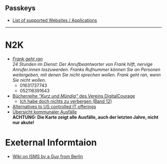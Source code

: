 
## Passkeys
- [List of supported Websites / Applications](https://passkeys.directory/)

---
# N2K
- [*Frank geht ran*](https://digitalcourage.de/frank-geht-ran)<br>
  *24 Stunden im Dienst: Der Anrufbeantworter von Frank hilft, nervige Anrufer.innen loszuwerden. Franks Rufnummer können Sie an Personen weitergeben, mit denen Sie nicht sprechen wollen. Frank geht ran, wenn Sie nicht wollen.*
  - 01631737743  
  - 052116391643
- [Bücherreihe *"Kurz und Mündig"* des Vereins DigitalCourage](https://shop.digitalcourage.de/themen/kurzmuendig/)
  - [Ich habe doch nichts zu verbergen (Band 12)](https://shop.digitalcourage.de/nichts-zu-verbergen.html)
- [Alternatives to US controlled IT offerings](https://european-alternatives.eu)
- [Übersicht kommunaler Ausfälle](https://kommunaler-notbetrieb.de/)<br>
  **ACHTUNG: Die Karte zeigt alle Ausfälle, auch der letzten Jahre, nicht nur akute!**

# Exeternal Informtaion
- [Wiki on ISMS by a Guy from Berlin](https://wiki.isms-ratgeber.info/wiki/Willkommen_im_ISMS-Ratgeber_WiKi)
